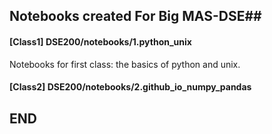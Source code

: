 ## Notebooks created For Big MAS-DSE##

#### __[Class1]__ DSE200/notebooks/1.python_unix
Notebooks for first class: the basics of python and unix.

#### __[Class2]__ DSE200/notebooks/2.github_io_numpy_pandas
## END ##
